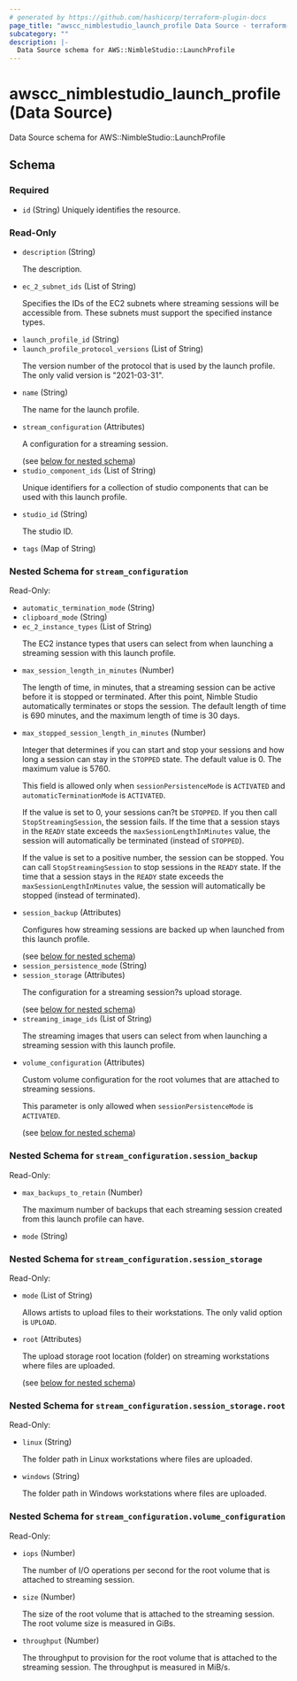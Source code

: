 ```yaml
---
# generated by https://github.com/hashicorp/terraform-plugin-docs
page_title: "awscc_nimblestudio_launch_profile Data Source - terraform-provider-awscc"
subcategory: ""
description: |-
  Data Source schema for AWS::NimbleStudio::LaunchProfile
---
```


# awscc_nimblestudio_launch_profile (Data Source)

Data Source schema for AWS::NimbleStudio::LaunchProfile



<!-- schema generated by tfplugindocs -->
## Schema

### Required

- `id` (String) Uniquely identifies the resource.

### Read-Only

- `description` (String) <p>The description.</p>
- `ec_2_subnet_ids` (List of String) <p>Specifies the IDs of the EC2 subnets where streaming sessions will be accessible from.
            These subnets must support the specified instance types. </p>
- `launch_profile_id` (String)
- `launch_profile_protocol_versions` (List of String) <p>The version number of the protocol that is used by the launch profile. The only valid
            version is "2021-03-31".</p>
- `name` (String) <p>The name for the launch profile.</p>
- `stream_configuration` (Attributes) <p>A configuration for a streaming session.</p> (see [below for nested schema](#nestedatt--stream_configuration))
- `studio_component_ids` (List of String) <p>Unique identifiers for a collection of studio components that can be used with this
            launch profile.</p>
- `studio_id` (String) <p>The studio ID. </p>
- `tags` (Map of String)

<a id="nestedatt--stream_configuration"></a>
### Nested Schema for `stream_configuration`

Read-Only:

- `automatic_termination_mode` (String)
- `clipboard_mode` (String)
- `ec_2_instance_types` (List of String) <p>The EC2 instance types that users can select from when launching a streaming session
            with this launch profile.</p>
- `max_session_length_in_minutes` (Number) <p>The length of time, in minutes, that a streaming session can be active before it is
            stopped or terminated. After this point, Nimble Studio automatically terminates or
            stops the session. The default length of time is 690 minutes, and the maximum length of
            time is 30 days.</p>
- `max_stopped_session_length_in_minutes` (Number) <p>Integer that determines if you can start and stop your sessions and how long a session
            can stay in the <code>STOPPED</code> state. The default value is 0. The maximum value is
            5760.</p>
         <p>This field is allowed only when <code>sessionPersistenceMode</code> is
                <code>ACTIVATED</code> and <code>automaticTerminationMode</code> is
                <code>ACTIVATED</code>.</p>
         <p>If the value is set to 0, your sessions can?t be <code>STOPPED</code>. If you then
            call <code>StopStreamingSession</code>, the session fails. If the time that a session
            stays in the <code>READY</code> state exceeds the <code>maxSessionLengthInMinutes</code>
            value, the session will automatically be terminated (instead of
            <code>STOPPED</code>).</p>
         <p>If the value is set to a positive number, the session can be stopped. You can call
                <code>StopStreamingSession</code> to stop sessions in the <code>READY</code> state.
            If the time that a session stays in the <code>READY</code> state exceeds the
                <code>maxSessionLengthInMinutes</code> value, the session will automatically be
            stopped (instead of terminated).</p>
- `session_backup` (Attributes) <p>Configures how streaming sessions are backed up when launched from this launch
            profile.</p> (see [below for nested schema](#nestedatt--stream_configuration--session_backup))
- `session_persistence_mode` (String)
- `session_storage` (Attributes) <p>The configuration for a streaming session?s upload storage.</p> (see [below for nested schema](#nestedatt--stream_configuration--session_storage))
- `streaming_image_ids` (List of String) <p>The streaming images that users can select from when launching a streaming session
            with this launch profile.</p>
- `volume_configuration` (Attributes) <p>Custom volume configuration for the root volumes that are attached to streaming
            sessions.</p>
         <p>This parameter is only allowed when <code>sessionPersistenceMode</code> is
                <code>ACTIVATED</code>.</p> (see [below for nested schema](#nestedatt--stream_configuration--volume_configuration))

<a id="nestedatt--stream_configuration--session_backup"></a>
### Nested Schema for `stream_configuration.session_backup`

Read-Only:

- `max_backups_to_retain` (Number) <p>The maximum number of backups that each streaming session created from this launch
            profile can have.</p>
- `mode` (String)


<a id="nestedatt--stream_configuration--session_storage"></a>
### Nested Schema for `stream_configuration.session_storage`

Read-Only:

- `mode` (List of String) <p>Allows artists to upload files to their workstations. The only valid option is
                <code>UPLOAD</code>.</p>
- `root` (Attributes) <p>The upload storage root location (folder) on streaming workstations where files are
            uploaded.</p> (see [below for nested schema](#nestedatt--stream_configuration--session_storage--root))

<a id="nestedatt--stream_configuration--session_storage--root"></a>
### Nested Schema for `stream_configuration.session_storage.root`

Read-Only:

- `linux` (String) <p>The folder path in Linux workstations where files are uploaded.</p>
- `windows` (String) <p>The folder path in Windows workstations where files are uploaded.</p>



<a id="nestedatt--stream_configuration--volume_configuration"></a>
### Nested Schema for `stream_configuration.volume_configuration`

Read-Only:

- `iops` (Number) <p>The number of I/O operations per second for the root volume that is attached to
            streaming session.</p>
- `size` (Number) <p>The size of the root volume that is attached to the streaming session. The root volume
            size is measured in GiBs.</p>
- `throughput` (Number) <p>The throughput to provision for the root volume that is attached to the streaming
            session. The throughput is measured in MiB/s.</p>


